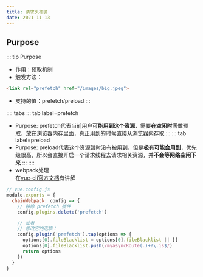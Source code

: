```yaml
---
title: 请求头相关
date: 2021-11-13
---
```

## Purpose
::: tip Purpose
* 作用：预取机制
* 触发方法：
```html
<link rel="prefetch" href="/images/big.jpeg">
```
* 支持的值：prefetch/preload
:::

:::: tabs
::: tab label=prefetch
* Purpose: prefetch代表当前用户**可能用到这个资源**，需要**在空闲时间**做预取，放在浏览器内存里面，真正用到的时候直接从浏览器内存取
:::
::: tab label=preload
* Purpose: preload代表这个资源暂时没有被用到，但是**极有可能会用到**，优先级很高，所以会直接开启一个请求线程去请求相关资源，并**不会等网络空闲下来**
:::
::::
* webpack处理  
在[vue-cli官方文档](https://cli.vuejs.org/zh/guide/html-and-static-assets.html#preload)有讲解
```js
// vue.config.js
module.exports = {
  chainWebpack: config => {
    // 移除 prefetch 插件
    config.plugins.delete('prefetch')

    // 或者
    // 修改它的选项：
    config.plugin('prefetch').tap(options => {
      options[0].fileBlacklist = options[0].fileBlacklist || []
      options[0].fileBlacklist.push(/myasyncRoute(.)+?\.js$/)
      return options
    })
  }
}
```